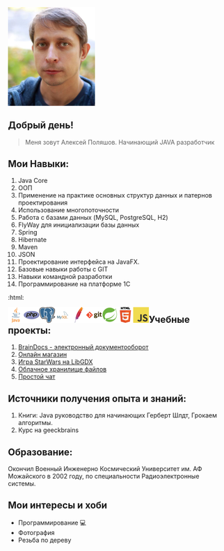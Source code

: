 <img src = "logo.jpg" width=200px>

## Добрый день!
>Меня зовут Алексей Поляшов.
>Начинающий JAVA разработчик

## Мои Навыки:
1. Java Core
2. ООП
3. Применение на практике основных структур данных и патернов проектирования
4. Использование многопоточности
5. Работа с базами данных (MySQL, PostgreSQL, H2)
6. FlyWay для инициализации базы данных
7. Spring
8. Hibernate
9. Maven
10. JSON
11. Проектирование интерфейса на JavaFX.
12. Базовые навыки работы с GIT
13. Навыки командной разработки
14. Программирование на платформе 1С

:html:

<img align="left" width="36px" src="https://raw.githubusercontent.com/github/explore/5b3600551e122a3277c2c5368af2ad5725ffa9a1/topics/java/java.png"/>
<img align="left" width="36px" src="https://raw.githubusercontent.com/github/explore/ccc16358ac4530c6a69b1b80c7223cd2744dea83/topics/php/php.png"/>
<img align="left" width="36px" src="https://raw.githubusercontent.com/github/explore/80688e429a7d4ef2fca1e82350fe8e3517d3494d/topics/postgresql/postgresql.png"/>
<img align="left" width="36px" src="https://raw.githubusercontent.com/github/explore/80688e429a7d4ef2fca1e82350fe8e3517d3494d/topics/mysql/mysql.png"/>
<img align="left" width="36px" src="https://raw.githubusercontent.com/github/explore/80688e429a7d4ef2fca1e82350fe8e3517d3494d/topics/maven/maven.png"/>
<img align="left" width="36px" src="https://raw.githubusercontent.com/github/explore/80688e429a7d4ef2fca1e82350fe8e3517d3494d/topics/git/git.png"/>
<img align="left" width="36px" src="https://raw.githubusercontent.com/github/explore/80688e429a7d4ef2fca1e82350fe8e3517d3494d/topics/spring-boot/spring-boot.png"/>
<img align="left" width="36px" src="https://raw.githubusercontent.com/github/explore/80688e429a7d4ef2fca1e82350fe8e3517d3494d/topics/html/html.png"/>
<img align="left" width="36px" src="https://raw.githubusercontent.com/github/explore/80688e429a7d4ef2fca1e82350fe8e3517d3494d/topics/javascript/javascript.png"/>
 
 
## Учебные проекты:

1. [BrainDocs - электронный документооборот][1]
2. [Онлайн магазин][2]
3. [Игра StarWars на LibGDX][3]
4. [Облачное хранилище файлов][4]
5. [Простой чат][5]

[1]: https://github.com/alexey-polyashov/BrainDocs_Project/ "Командный проект по созданию системы электронного документооборота"
[2]: https://github.com/alexey-polyashov/OnlineCart/ "Онлайн магазин"
[3]: https://github.com/alexey-polyashov/StarWars/tree/master "Игра StarWars"
[4]: https://github.com/alexey-polyashov/FileCloud "Облачное хранилище файлов"
[5]: https://github.com/alexey-polyashov/Simple-chat "Простой чат"

## Источники получения опыта и знаний:
1. Книги: Java руководство для начинающих Герберт Шлдт, Грокаем алгоритмы.
2. Курс на geeckbrains


## Образование:
Окончил Военный Инженерно Космический Университет им. АФ Можайского в 2002 году, по специальности Радиоэлектронные системы.

## Мои интересы и хоби
 - Программирование :computer:
 - Фотография
 - Резьба по дереву

